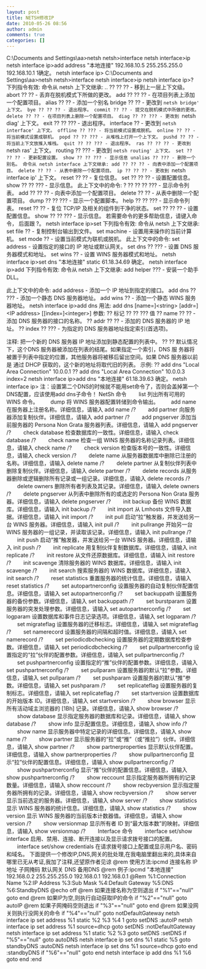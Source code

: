 ```yaml
---
layout: post
title: NETSH修改IP
date: 2010-05-26 08:56
author: admin
comments: true
categories: []
---
```

C:\Documents and Settings\aa&gt;netsh
netsh&gt;interface
netsh interface&gt;ip
netsh interface ip&gt;add address "本地连接" 192.168.10.5 255.255.255.0 192.168.10.1 1确定。
netsh interface ip&gt;
C:\Documents and Settings\aa&gt;netsh
netsh&gt;interface
netsh interface&gt;ip
netsh interface ip&gt;?
下列指令有效:
命令从 netsh 上下文继承:
.. ?? ?? ?? - 移到上一层上下文级。
abort ?? ?? - 丢弃在脱机模式下所做的更改。
add ?? ?? ?? - 在项目列表上添加一个配置项目。
alias ?? ?? - 添加一个别名
bridge ?? ?? - 更改到 `netsh bridge' 上下文。
bye ?? ?? ?? - 退出程序。
commit ?? ?? - 提交在脱机模式中所做的更改。
delete ?? ?? - 在项目列表上删除一个配置项目。
diag ?? ?? ??? - 更改到 `netsh diag' 上下文。
exit ?? ?? ??? - 退出程序。
interface ?? - 更改到 `netsh interface' 上下文。
offline ?? ??? - 将当前模式设置成脱机。
online ?? ?? - 将当前模式设置成联机。
popd ?? ?? ??? - 从堆栈上打开一个上下文。
pushd ?? ?? - 将当前上下文放推入堆栈。
quit ?? ?? ??? - 退出程序。
ras ?? ?? ?? - 更改到 `netsh ras' 上下文。
routing ?? ??? - 更改到 `netsh routing' 上下文。
set ?? ?? ?? - 更新配置设置。
show ?? ?? ??? - 显示信息
unalias ?? ??? - 删除一个别名。
命令从 netsh interface 上下文继承:
add ?? ?? ?? - 向表中添加一个配置项目。
delete ?? ?? - 从表中删除一个配置项目。
ip ?? ?? ?? - 更改到 `netsh interface ip' 上下文。
reset ?? ?? - 复位信息。
set ?? ?? ?? - 设置配置信息。
show ?? ?? ??? - 显示信息。
此上下文中的命令:
? ?? ?? ?? ??? - 显示命令列表。
add ?? ?? ?? - 向表中添加一个配置项目。
delete ?? ?? - 从表中删除一个配置项目。
dump ?? ?? ??? - 显示一个配置脚本。
help ?? ?? ??? - 显示命令列表。
reset ?? ?? - 复位 TCP/IP 及相关的组件到干净的状态。
set ?? ?? ?? - 设置配置信息。
show ?? ?? ??? - 显示信息。
若需要命令的更多帮助信息，请键入命令，
后面跟 ?。
netsh interface ip&gt;set
下列指令有效:
命令从 netsh 上下文继承:
set file ?? - 复制控制台输出到文件。
set machine - 设置用来操作的当前计算机。
set mode ?? - 设置当前模式为联机或脱机。
此上下文中的命令:
set address - 设置指定的接口的 IP 地址或默认网关。
set dns ?? ??? - 设置 DNS 服务器模式和地址。
set wins ?? - 设置 WINS 服务器模式和地址。
netsh interface ip&gt;set dns "本地连接" static 61.18.34.69
确定。
netsh interface ip&gt;add
下列指令有效:
命令从 netsh 上下文继承:
add helper ??? - 安装一个助手 DLL。

此上下文中的命令:
add address - 添加一个 IP 地址到指定的接口。
add dns ?? ??? - 添加一个静态 DNS 服务器地址。
add wins ?? - 添加一个静态 WINS 服务器地址。
netsh interface ip&gt;add dns
用法: add dns [name=]&lt;string&gt; [addr=]&lt;IP address&gt; [[index=]&lt;integer&gt;]
参数:
?? 标记 ?? ?? ??? 值
?? name ?? ?? - 添加 DNS 服务器的接口的名称。
?? addr ?? ?? - 添加的 DNS 服务器的 IP 地址。
?? index ?? ??? - 为指定的 DNS 服务器地址指定索引(首选项)。

注释: 把一个新的 DNS 服务器 IP 地址添加到静态配置的列表中。
?? ?? 默认情况下，这个DNS 服务器被添加在列表的结尾。如果指定一个索引，DNS 服
务器将被置于列表中指定的位置，其他服务器将被移后留出空间。如果 DNS 服务器以前是
通过 DHCP 获取的，这个新的地址将取代旧的列表。
示例:
?? add dns "Local Area Connection" 10.0.0.1
?? add dns "Local Area Connection" 10.0.0.3 index=2
netsh interface ip&gt;add dns "本地连接" 61.18.39.63
确定。
netsh interface ip&gt;
注：设置第二个DNS的时候就不能用set命令了，否则会盖掉第一个DNS配置，应该使用add dns子命令！
NetSh 命令
　　list 列出所有可用的 WINS 命令。
　　dump 将 WINS 服务器配置转储到命令输出。
　　add name 在服务器上注册名称。详细信息，请输入 add name /?
　　add partner 向服务器添加复制伙伴。详细信息，请输入 add partner /?
　　add pngserver 添加当前服务器的 Persona Non Grata 服务器列表。详细信息，请输入 add pngserver /?
　　check database 检查数据库的一致性。详细信息，请输入 check database /?
　　check name 检查一组 WINS 服务器的名称记录列表。详细信息，请输入 check name /?
　　check version 检查版本号的一致性。详细信息，请输入 check version /?
　　delete name 从服务器数据库中删除已注册的名称。详细信息，请输入 delete name /?
　　delete partner 从复制伙伴列表中删除复制伙伴。详细信息，请输入 delete partner /?
　　delete records 从服务器删除或逻辑删除所有记录或一组记录。详细信息，请输入 delete records /?
　　delete owners 删除所有者列表及其记录。详细信息，请输入 delete owners /?
　　delete pngserver 从列表中删除所有的或选定的 Persona Non Grata 服务器。详细信息，请输入 delete pngserver /?
　　init backup 备份 WINS 数据库。详细信息，请输入 init backup /?
　　init import 从 Lmhosts 文件导入数据。详细信息，请输入 init import /?
　　init pull 启动“拉”触发器，并发送给另一台 WINS 服务器。详细信息，请输入 init pull /?
　　init pullrange 开始另一台 WINS 服务器的一组记录，并读取该记录。详细信息，请输入 init pullrange /?
　　init push 启动“推”触发器，并发送给另一台 WINS 服务器。详细信息，请输入 init push /?
　　init replicate 用复制伙伴复制数据库。详细信息，请输入 init replicate /?
　　init restore 从文件还原数据库。详细信息，请输入 init restore /?
　　init scavenge 清除服务器的 WINS 数据库。详细信息，请输入 init scavenge /?
　　init search 搜索服务器的 WINS 数据库。详细信息，请输入 init search /?
　　reset statistics 重置服务器的统计信息。详细信息，请输入 reset statistics /?
　　set autopartnerconfig 设置服务器的自动复制伙伴配置信息。详细信息，请输入 set autopartnerconfig /?
　　set backuppath 设置服务器的备份参数。详细信息，请输入 set backuppath /?
　　set burstparam 设置服务器的突发处理参数。详细信息，请输入 set autopartnerconfig /?
　　set logparam 设置数据库和事件日志记录选项。详细信息，请输入 set logparam /?
　　set migrateflag 设置服务器的迁移标志。详细信息，请输入 set migrateflag /?
　　set namerecord 设置服务器的间隔和超时值。详细信息，请输入 set namerecord /?
　　set periodicdbchecking 设置服务器的定期数据库检查参数。详细信息，请输入 set periodicdbchecking /?
　　set pullpartnerconfig 设置指定的“拉”伙伴的配置参数。详细信息，请输入 set pullpartnerconfig /?
　　set pushpartnerconfig 设置指定的“推”伙伴的配置参数。详细信息，请输入 set pushpartnerconfig /?
　　set pullparam 设置服务器的默认“拉”参数。详细信息，请输入 set pullparam /?
　　set pushparam 设置服务器的默认“推”参数。详细信息，请输入 set pushparam /?
　　set replicateflag 设置服务器的复制标志。详细信息，请输入 set replicateflag /?
　　set startversion 设置数据库的开始版本 ID。详细信息，请输入 set startversion /?
　　show browser 显示所有活动域主浏览器的 [1Bh] 记录。详细信息，请输入 show browser /?
　　show database 显示指定服务器的数据库和记录。详细信息，请输入 show database /?
　　show info 显示配置信息。详细信息，请输入 show info /?
　　show name 显示服务器中特定记录的详细信息。详细信息，请输入 show name /?
　　show partner 显示服务器的“拉”或“推”（或“推拉”）伙伴。详细信息，请输入 show partner /?
　　show partnerproperties 显示默认伙伴配置。详细信息，请输入 show partnerproperties /?
　　show pullpartnerconfig 显示“拉”伙伴的配置信息。详细信息，请输入 show pullpartnerconfig /?
　　show pushpartnerconfig 显示“推”伙伴的配置信息。详细信息，请输入 show pushpartnerconfig /?
　　show reccount 显示指定服务器所拥有的记录数量。详细信息，请输入 show reccount /?
　　show recbyversion 显示指定服务器所拥有的记录。详细信息，请输入 show recbyversion /?
　　show server 显示当前选定的服务器。详细信息，请输入 show server /?
　　show statistics 显示 WINS 服务器的统计信息。详细信息，请输入 show statistics /?
　　show version 显示 WINS 服务器的当前版本计数器值。详细信息，请输入 show version /?
　　show versionmap 显示所有者 ID 到“最大版本数”的映射。详细信息，请输入 show versionmap /?
　　Interface 命令
　　interface set/show interface 启用、禁用、连接、断开连接以及显示请求拨号接口的配置。
　　interface set/show credentials 在请求拨号接口上配置或显示用户名、密码和域名。
下面提供一个修改IP,DNS,网关的批处理,在我电脑里翻出来的,具体来自哪里已无从考证,我加了注释,还望原作者见谅
@rem 使用方法:ipcmd 连接名称 IP地址 子网掩码 默认网关 DNS 备用DNS
@rem 例子:ipcmd "本地连接" 192.168.0.2 255.255.255.0 192.168.0.1 192.168.0.1
@Rem %1:Connection Name %2:IP Address %3:Sub Mask %4:Default Gateway %5:DNS %6:StandbyDNS
@echo off
@rem 如果连接名称为空则退出
if "%1"=="null" goto end
@rem 如果IP为空,则执行自动获取IP的命令
if "%2"=="null" goto autoIP
@rem 如果子网掩码空则退出
if "%3"=="null" goto end
@rem 如果没网关则执行没网关的命令
if "%4"=="null" goto notDefaultGateway
netsh interface ip set address %1 static %2 %3 %4 1
goto setDNS
:autoIP
netsh interface ip set address %1 source=dhcp
goto setDNS
:notDefaultGateway
netsh interface ip set address %1 static %2 %3
goto setDNS
:setDNS
if "%5"=="null" goto autoDNS
netsh interface ip set dns %1 static %5
goto standbyDNS
:autoDNS
netsh interface ip set dns %1 source=dhcp
goto end
:standbyDNS
if "%6"=="null" goto end
netsh interface ip add dns %1 %6
goto end
:end

